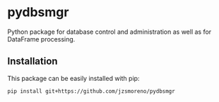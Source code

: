 # pydbsmgr
Python package for database control and administration as well as for DataFrame processing.

## Installation

This package can be easily installed with pip:
```bash
pip install git+https://github.com/jzsmoreno/pydbsmgr
```

